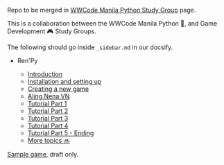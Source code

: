 Repo to be merged in [WWCode Manila Python Study Group](https://wwcodemanila.github.io/WWCodeManila-Python/#/) page. 

This is a collaboration between the WWCode Manila Python :snake:, and Game Development :video_game: Study Groups. 

The following should go inside `_sidebar.md`  in our docsify.

- Ren'Py

  - [Introduction](introduction.md)
  - [Installation and setting up](installation.md)
  - [Creating a new game](create-new-game.md)
  - [Aling Nena VN](aling-nena-vn.md)
  - [Tutorial Part 1](scene1.md)
  - [Tutorial Part 2](scene2.md)
  - [Tutorial Part 3](scene3.md)
  - [Tutorial Part 4](scene4.md)
  - [Tutorial Part 5 - Ending](scene567.md)
  - [More topics :soon:](more.md)

[Sample game](game/), draft only.

